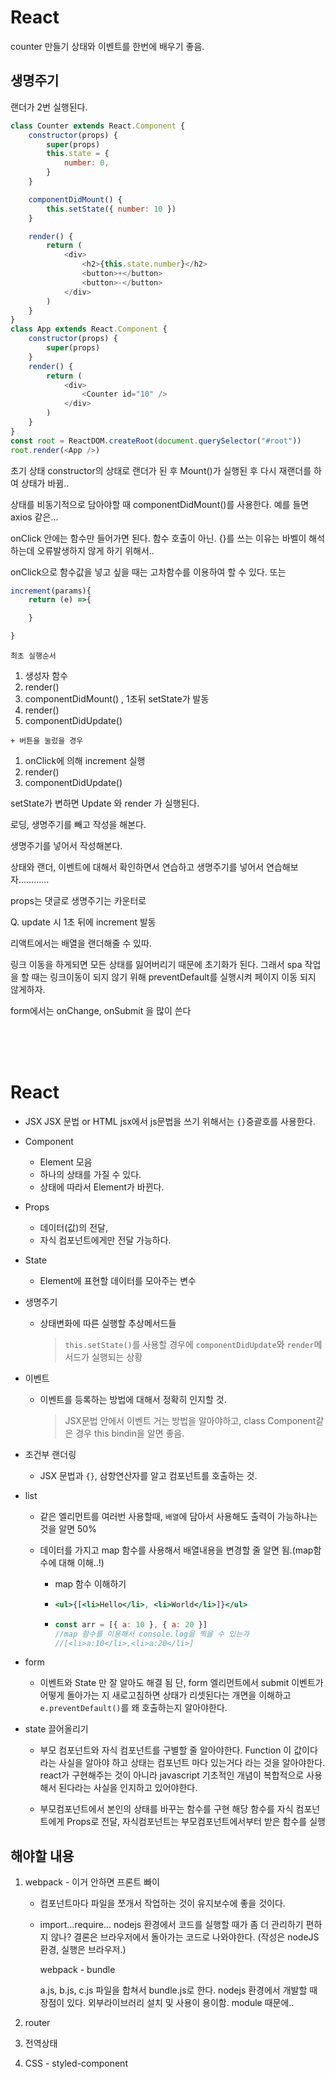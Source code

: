 # React

counter 만들기
상태와 이벤트를 한번에 배우기 좋음.

## 생명주기

랜더가 2번 실행된다.

```js
class Counter extends React.Component {
    constructor(props) {
        super(props)
        this.state = {
            number: 0,
        }
    }

    componentDidMount() {
        this.setState({ number: 10 })
    }

    render() {
        return (
            <div>
                <h2>{this.state.number}</h2>
                <button>+</button>
                <button>-</button>
            </div>
        )
    }
}
class App extends React.Component {
    constructor(props) {
        super(props)
    }
    render() {
        return (
            <div>
                <Counter id="10" />
            </div>
        )
    }
}
const root = ReactDOM.createRoot(document.querySelector("#root"))
root.render(<App />)
```

초기 상태 constructor의 상태로 랜더가 된 후
Mount()가 실행된 후 다시 재랜더를 하여 상태가 바뀜..

상태를 비동기적으로 담아야할 때 componentDidMount()를 사용한다.
예를 들면 axios 같은...

onClick 안에는 함수만 들어가면 된다. 함수 호출이 아닌.
{}를 쓰는 이유는 바벨이 해석하는데 오류발생하지 않게 하기 위해서..

onClick으로 함수값을 넣고 싶을 때는 고차함수를 이용하여 할 수 있다.
또는

```js
increment(params){
    return (e) =>{

    }

}
```

`최초 실행순서`

1. 생성자 함수
2. render()
3. componentDidMount() , 1초뒤 setState가 발동
4. render()
5. componentDidUpdate()

`+ 버튼을 눌렀을 경우`

1. onClick에 의해 increment 실행
2. render()
3. componentDidUpdate()

setState가 변하면 Update 와 render 가 실행된다.

로딩, 생명주기를 빼고 작성을 해본다.

생명주기를 넣어서 작성해본다.

상태와 랜더, 이벤트에 대해서 확인하면서 연습하고 생명주기를 넣어서 연습해보자............

props는 댓글로
생명주기는 카운터로

Q. update 시 1초 뒤에 increment 발동

리액트에서는 배열을 랜더해줄 수 있따.

링크 이동을 하게되면 모든 상태를 잃어버리기 때문에
초기화가 된다. 그래서 spa 작업을 할 때는 링크이동이 되지 않기 위해 preventDefault를 실행시켜 페이지 이동 되지 않게하자.

form에서는 onChange, onSubmit 을 많이 쓴다

<br/>
<br/>
<br/>

# React

-   JSX
    JSX 문법 or HTML
    jsx에서 js문법을 쓰기 위해서는 `{}`중괄호를 사용한다.

-   Component

    -   Element 모음
    -   하나의 상태를 가질 수 있다.
    -   상태에 따라서 Element가 바뀐다.

-   Props

    -   데이터(값)의 전달,
    -   자식 컴포넌트에게만 전달 가능하다.

-   State
    -   Element에 표현할 데이터를 모아주는 변수
-   생명주기

    -   상태변화에 따른 실행할 추상메서드들
        > `this.setState()`를 사용할 경우에 `componentDidUpdate`와 `render`메서드가 실행되는 상황

-   이벤트

    -   이벤트를 등록하는 방법에 대해서 정확히 인지할 것.
        > JSX문법 안에서 이벤트 거는 방법을 알아야하고, class Component같은 경우 this bindin을 알면 좋음.

-   조건부 랜더링

    -   JSX 문법과 `{}`, 삼항연산자를 알고 컴포넌트를 호출하는 것.

-   list

    -   같은 엘리먼트를 여러번 사용할때, `배열`에 담아서 사용해도 출력이 가능하나는 것을 알면 50%
    -   데이터를 가지고 map 함수를 사용해서 배열내용을 변경할 줄 알면 됨.(map함수에 대해 이해..!)

        -   map 함수 이해하기
        -   ```jsx
            <ul>{[<li>Hello</li>, <li>World</li>]}</ul>
            ```
        -   ```js
            const arr = [{ a: 10 }, { a: 20 }]
            //map 함수를 이용해서 console.log을 찍을 수 있는가
            //[<li>a:10</li>,<li>a:20</li>]
            ```

-   form

    -   이벤트와 State 만 잘 알아도 해결 됨
        단, form 엘리먼트에서 submit 이벤트가 어떻게 돌아가는 지 새로고침하면 상태가 리셋된다는 개면을 이해하고
        `e.preventDefault()`를 왜 호출하는지 알아야한다.

-   state 끌어올리기

    -   부모 컴포넌트와 자식 컴포넌트를 구별할 줄 알아야한다.
        Function 이 값이다라는 사실을 알아야 하고
        상태는 컴포넌트 마다 있는거다 라는 것을 알아야한다.
        react가 구현해주는 것이 아니라 javascript 기초적인 개념이 복합적으로 사용해서 된다라는 사실을 인지하고 있어야한다.

    -   부모컴포넌트에서 본인의 상태를 바꾸는 함수를 구현 해당 함수를 자식 컴포넌트에게 Props로 전달, 자식컴포넌트는 부모컴포넌트에서부터 받은 함수를 실행

## 해야할 내용

1. webpack - 이거 안하면 프론트 빠이

    - 컴포넌트마다 파일을 쪼개서 작업하는 것이 유지보수에 좋을 것이다.

    - import...require...
      nodejs 환경에서 코드를 실행할 때가 좀 더 관리하기 편하지 않나?
      결론은 브라우저에서 돌아가는 코드로 나와야한다. (작성은 nodeJS환경, 실행은 브라우저.)

        webpack - bundle

        a.js, b.js, c.js 파일을 합쳐서 bundle.js로 한다.
        nodejs 환경에서 개발할 때 장점이 있다.
        외부라이브러리 설치 및 사용이 용이함. module 때문에..

2. router
3. 전역상태
4. CSS - styled-component

